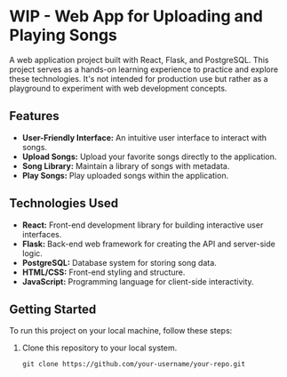 # WIP - Web App for Uploading and Playing Songs

A web application project built with React, Flask, and PostgreSQL. This project serves as a hands-on learning experience to practice and explore these technologies. It's not intended for production use but rather as a playground to experiment with web development concepts.

## Features

- **User-Friendly Interface:** An intuitive user interface to interact with songs.
- **Upload Songs:** Upload your favorite songs directly to the application.
- **Song Library:** Maintain a library of songs with metadata.
- **Play Songs:** Play uploaded songs within the application.

## Technologies Used

- **React:** Front-end development library for building interactive user interfaces.
- **Flask:** Back-end web framework for creating the API and server-side logic.
- **PostgreSQL:** Database system for storing song data.
- **HTML/CSS:** Front-end styling and structure.
- **JavaScript:** Programming language for client-side interactivity.

## Getting Started

To run this project on your local machine, follow these steps:

1. Clone this repository to your local system.

   ```shell
   git clone https://github.com/your-username/your-repo.git
